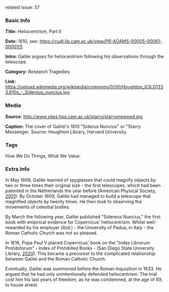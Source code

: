 related issue: 57
### Basic Info

**Title:** 
Heliocentrism, Part II

**Date:** 
1610,  see: https://cudl.lib.cam.ac.uk/view/PR-ADAMS-00005-00061-00001/5

**Intro:** 
Galilei argues for heliocentrism following his observations through the telescope.

**Category:** 
Research Tragedies

**Link:** 
https://upload.wikimedia.org/wikipedia/commons/0/00/Houghton_IC6.G1333.610s_-_Sidereus_nuncius.jpg

### Media

**Source:**
http://www.sites.hps.cam.ac.uk/starry/starrymesmed.jpg

**Caption:**
The cover of Galilei's 1610 "Siderus Nuncius" or "Starry Messenger. Source: Houghton Library, Harvard University.

### Tags

How We Do Things, What We Value.

### Extra Info

In May 1609, Galilei learned of spyglasses that could magnify objects by two or three times their original size - the first telescopes, which had been patented in the Netherlands the year before (American Physical Society, [2001](https://www.aps.org/publications/apsnews/200105/history.cfm)). By October 1609, Galilei had managed to build a telescope that magnified objects by twenty times. He then took to observing the movements of celestial bodies.

By March the following year, Galilei published "Sidereus Nuncius," the first book with empirical evidence for Copernicus' heliocentrism. Whilst well-rewarded by his employer (ibid.) - the University of Padua, in Italy - the Roman Catholic Church was not so pleased.

In 1616, Pope Paul V placed Copernicus' book on the "Index Librorum Prohibitorum" - Index of Prohibited Books - (San Diego State University Library, [2020](https://library.sdsu.edu/banned-books-2020)). This became a precursor to the complicated relationship between Galilei and the Roman Catholic Church.

Eventually, Galilei was summoned before the Roman Inquisition in 1633. He argued that he had only unintentionally defended heliocentrism. The trial cost him his last years of freedom, as he was condemned, at the age of 69, to house arrest.
